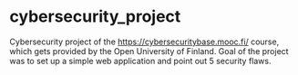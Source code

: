 # cybersecurity_project

Cybersecurity project of the https://cybersecuritybase.mooc.fi/ course, which gets provided by the Open University of Finland.
Goal of the project was to set up a simple web application and point out 5 security flaws. 
